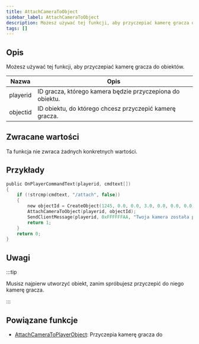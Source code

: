 ```yaml
---
title: AttachCameraToObject
sidebar_label: AttachCameraToObject
description: Możesz używać tej funkcji, aby przyczepiać kamerę gracza do obiektów.
tags: []
---
```


## Opis

Możesz używać tej funkcji, aby przyczepiać kamerę gracza do obiektów.

| Nazwa    | Opis                                                      |
| -------- | --------------------------------------------------------- |
| playerid | ID gracza, którego kamera będzie przyczepiona do obiektu. |
| objectid | ID obiektu, do którego chcesz przyczepić kamerę gracza.   |

## Zwracane wartości

Ta funkcja nie zwraca żadnych konkretnych wartości.

## Przykłady

```c
public OnPlayerCommandText(playerid, cmdtext[])
{
    if (!strcmp(cmdtext, "/attach", false))
    {
        new objectId = CreateObject(1245, 0.0, 0.0, 3.0, 0.0, 0.0, 0.0);
        AttachCameraToObject(playerid, objectId);
        SendClientMessage(playerid, 0xFFFFFFAA, "Twoja kamera została przyczepiona do obiektu.");
        return 1;
    }
    return 0;
}
```

## Uwagi

:::tip

Musisz najpierw utworzyć obiekt, zanim spróbujesz przyczepić do niego kamerę gracza.

:::

## Powiązane funkcje

- [AttachCameraToPlayerObject](AttachCameraToPlayerObject): Przyczepia kamerę gracza do
